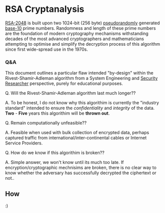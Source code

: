 <h1>RSA Cryptanalysis</h1>

[RSA-2048](https://en.wikipedia.org/wiki/RSA_numbers#RSA-2048) is built upon two 1024-bit (256 byte) [pseudorandomly](https://en.wikipedia.org/wiki/Pseudorandom_number_generator) generated [base-10](https://en.wikipedia.org/wiki/Decimal) prime numbers. Randomness and length of these prime numbers are the foundation of modern cryptography mechanisms withstanding decades of the most advanced cryptographers and mathematicians attempting to optimise and simplify the decryption process of this algorithm since first wide-spread use in the 1970s.

<h3>Q&A</h3>

This document outlines a particular flaw intended "by-design" within the Rivest-Shamir-Adleman algorithm from a System Engineering and [Security Researcher](https://www.ziprecruiter.com/Career/Security-Researcher/What-Is-How-to-Become) perspective, purely for educational purposes.

Q. Will the Rivest-Shamir-Adleman algorithm last much longer??

A. To be honest, I do not know why this algorithim is currently the "industry standard" intended to ensure the *confidentiality* and *integrity* of the data. **Two** - **Five** years this algorithim will be **thrown out**.

Q. Remain computationally unfeasible??

A. Feasible when used with bulk collection of encrypted data, perhaps captured traffic from international/inter-continental cables or Internet Service Providers.

Q. How do we know if this algorithim is broken??

A. Simple answer, we won't know until its much too late. If encryption/cryptographic mechnisims are broken, there is no clear way to know whether the adversary has successfully decrypted the ciphertext or not..

<h2>How</h2>

:)
